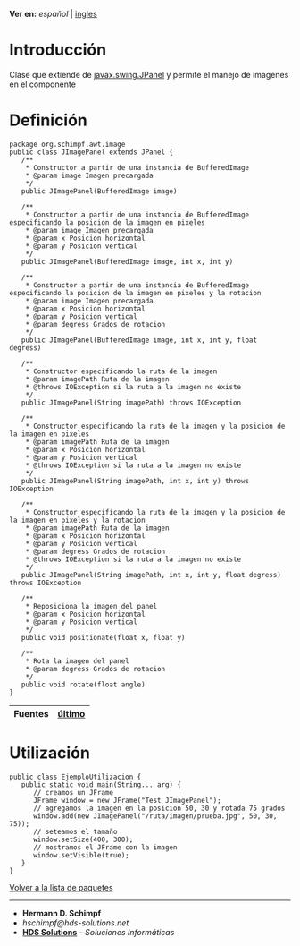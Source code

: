 **Ver en:** _español_ | [ingles](http://code.google.com/p/javaclassesrepository/wiki/JImagePanel?tm=6&wl=en)

# Introducción #
Clase que extiende de [javax.swing.JPanel](http://docs.oracle.com/javase/6/docs/api/javax/swing/JPanel.html) y permite el manejo de imagenes en el componente
# Definición #
```
package org.schimpf.awt.image
public class JImagePanel extends JPanel {
   /**
    * Constructor a partir de una instancia de BufferedImage
    * @param image Imagen precargada
    */
   public JImagePanel(BufferedImage image)

   /**
    * Constructor a partir de una instancia de BufferedImage especificando la posicion de la imagen en pixeles
    * @param image Imagen precargada
    * @param x Posicion horizontal
    * @param y Posicion vertical
    */
   public JImagePanel(BufferedImage image, int x, int y)

   /**
    * Constructor a partir de una instancia de BufferedImage especificando la posicion de la imagen en pixeles y la rotacion
    * @param image Imagen precargada
    * @param x Posicion horizontal
    * @param y Posicion vertical
    * @param degress Grados de rotacion
    */
   public JImagePanel(BufferedImage image, int x, int y, float degress)

   /**
    * Constructor especificando la ruta de la imagen
    * @param imagePath Ruta de la imagen
    * @throws IOException si la ruta a la imagen no existe
    */
   public JImagePanel(String imagePath) throws IOException

   /**
    * Constructor especificando la ruta de la imagen y la posicion de la imagen en pixeles
    * @param imagePath Ruta de la imagen
    * @param x Posicion horizontal
    * @param y Posicion vertical
    * @throws IOException si la ruta a la imagen no existe
    */
   public JImagePanel(String imagePath, int x, int y) throws IOException

   /**
    * Constructor especificando la ruta de la imagen y la posicion de la imagen en pixeles y la rotacion
    * @param imagePath Ruta de la imagen
    * @param x Posicion horizontal
    * @param y Posicion vertical
    * @param degress Grados de rotacion
    * @throws IOException si la ruta a la imagen no existe
    */
   public JImagePanel(String imagePath, int x, int y, float degress) throws IOException

   /**
    * Reposiciona la imagen del panel
    * @param x Posicion horizontal
    * @param y Posicion vertical
    */
   public void positionate(float x, float y)

   /**
    * Rota la imagen del panel
    * @param degress Grados de rotacion
    */
   public void rotate(float angle)
}
```
| **Fuentes** | [último](http://code.google.com/p/javaclassesrepository/source/browse/Trunk/awt/src/org/schimpf/awt/image/JImagePanel.java) |
|:------------|:-----------------------------------------------------------------------------------------------------------------------------|

# Utilización #
```
public class EjemploUtilizacion {
   public static void main(String... arg) {
      // creamos un JFrame
      JFrame window = new JFrame("Test JImagePanel");
      // agregamos la imagen en la posicion 50, 30 y rotada 75 grados
      window.add(new JImagePanel("/ruta/imagen/prueba.jpg", 50, 30, 75));
      // seteamos el tamaño
      window.setSize(400, 300);
      // mostramos el JFrame con la imagen
      window.setVisible(true);
   }
}
```

[Volver a la lista de paquetes](http://code.google.com/p/javaclassesrepository/wiki/packages?tm=6&wl=es)

---

  * **Hermann D. Schimpf**
  * _hschimpf@hds-solutions.net_
  * **[HDS Solutions](http://hds-solutions.net)** - _Soluciones Informáticas_